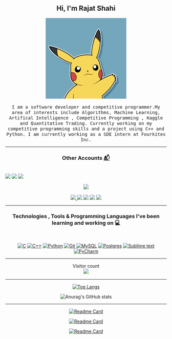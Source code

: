 <h2 align="center"> Hi, I'm Rajat Shahi <br/></h2> 

<p align="center"><a href="#"><img width=50% src="pikachu.webp"></a></p>

<p align="center"> <samp>I am a software developer and competitive programmer.My area of interests include Algorithms, Machine Learning, Artifical Intelligence , Competitive Programming , Kaggle and Quantitative Trading. Currently working on my competitive programming skills and a project using C++ and Python. I am currently working as a SDE intern at Fourkites Inc.</samp>


---------------------------------------------------------------------------------------------------------------------------------------------------------------------------------
  
<h3 align="center"> Other Accounts <a href="#"> 📬 </h3>
<br />
<p1 align="center">
<a href="https://codeforces.com/profile/blood_of_dragons"><img src="https://img.shields.io/badge/Codeforces-1F8ACB?style=for-the-badge&logo=Codeforces&logoColor=white"/></a>
<a href="https://www.codechef.com/users/bloodofdragons"><img src="https://img.shields.io/badge/CodeChef-%23964B00.svg?style=for-the-badge&logo=CodeChef&logoColor=white"/></a>
<a href="https://leetcode.com/bloodofdragons24/"><img src="https://img.shields.io/badge/LeetCode-000000?style=for-the-badge&logo=LeetCode&logoColor=#d16c06"/></a>
</p1>
  
<p2 align="center">
  
<a href="https://www.hackerrank.com/blood_of_dragons"><img src="https://img.shields.io/badge/-Hackerrank-2EC866?style=for-the-badge&logo=HackerRank&logoColor=white"/></a>
  
<a href="https://twitter.com/KnowmY__name"><img src="https://img.shields.io/badge/Twitter-%231DA1F2.svg?style=for-the-badge&logo=Twitter&logoColor=white"/>
</a>
<a href="mailto:bloodofdragons24@gmail.com"><img src="https://img.shields.io/badge/Gmail-D14836?style=for-the-badge&logo=gmail&logoColor=white"/></a>
</p2>
<p3 align="center">
<a href="https://www.youtube.com/channel/UCHFeD-HgaGRKRuzvC_-zw3g"><img src="https://img.shields.io/badge/YouTube-%23FF0000.svg?style=for-the-badge&logo=YouTube&logoColor=white"/></a>
<a href="https://medium.com/@bloodofdragons24"><img src="https://img.shields.io/badge/Medium-12100E?style=for-the-badge&logo=medium&logoColor=white"/></a>
<a href="https://www.linkedin.com/in/rajat-shahi-5193581a1/"><img src="https://img.shields.io/badge/linkedin-%230077B5.svg?&style=for-the-badge&logo=linkedin&logoColor=white" margin=20/></a>
</p3>

---------------------------------------------------------------------------------------------------------------------------------------------------------------------------------

<h3 align="center"> Technologies , Tools & Programming Languages I've been learning and working on 💻
 </h3>
<br />
<p align="center">
<a href="#"><img alt="C" src="https://img.shields.io/badge/c%20-%2300599C.svg?&style=flat&logo=c&logoColor=white"/></a>
<a href="#"><img alt="C++" src="https://img.shields.io/badge/c++%20-%2300599C.svg?&style=flat&logo=c%2B%2B&ogoColor=white"/></a>
<a href="#"><img alt="Python" src="https://img.shields.io/badge/python%20-%2314354C.svg?&style=flat&logo=python&logoColor=white"/></a>
<a href="#"><img alt="Git" src="https://img.shields.io/badge/git%20-%23F05033.svg?&style=flat&logo=git&logoColor=white"/></a>
<a href="#"><img alt="MySQL" src="https://img.shields.io/badge/mysql-%2300f.svg?&style=flat&logo=mysql&logoColor=white"/></a>
<a href="#"><img alt="Postgres" src="https://img.shields.io/badge/postgres-%23316192.svg?style=for-the-badge&logo=postgresql&logoColor=white"/></a>
<a href="#"><img alt="Sublime text" src="https://img.shields.io/badge/sublime_text-%23575757.svg?style=for-the-badge&logo=sublime-text&logoColor=important"/></a>
<a href="#"><img alt="PyCharm" src="https://img.shields.io/badge/pycharm-143?style=for-the-badge&logo=pycharm&logoColor=black&color=black&labelColor=green"/></a>
</p>

---------------------------------------------------------------------------------------------------------------------------------------------------------------------------------
  
<p align="center"> 
  Visitor count<br>
  <img src="https://profile-counter.glitch.me/Rajat/count.svg" />
</p>

---------------------------------------------------------------------------------------------------------------------------------------------------------------------------------
  
[![Top Langs](https://github-readme-stats.vercel.app/api/top-langs/?username=bloodofdragons&theme=dark&layout=compact)](https://github.com/anuraghazra/github-readme-stats) 

![Anurag's GitHub stats](https://github-readme-stats.vercel.app/api?username=bloodofdragons&show_icons=true&theme=tokyonight)

---------------------------------------------------------------------------------------------------------------------------------------------------------------------------------
  
[![Readme Card](https://github-readme-stats.vercel.app/api/pin/?username=bloodofdragons&repo=Competitive-programming-library&theme=tokyonight)](https://github.com/anuraghazra/github-readme-stats)


[![Readme Card](https://github-readme-stats.vercel.app/api/pin/?username=bloodofdragons&repo=CP-contests-and-problems&theme=tokyonight)](https://github.com/anuraghazra/github-readme-stats)


[![Readme Card](https://github-readme-stats.vercel.app/api/pin/?username=bloodofdragons&repo=Geocoding-Project-using-Python&theme=tokyonight)](https://github.com/anuraghazra/github-readme-stats)



<!---
bloodofdragons/bloodofdragons is a ✨ special ✨ repository because its `README.md` (this file) appears on your GitHub profile.
You can click the Preview link to take a look at your changes.
--->
